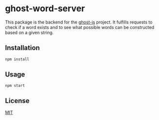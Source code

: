 # ghost-word-server
This package is the backend for the [ghost-js](https://github.com/MostlyArmless/ghost-js) project. It fulfills requests to check if a word exists and to see what possible words can be constructed based on a given string.

## Installation

```Powershell
npm install
```

## Usage
`npm start`

## License

[MIT](https://choosealicense.com/licenses/mit/)
